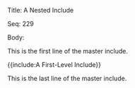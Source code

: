 Title:  A Nested Include

Seq:    229

Body: 

This is the first line of the master include. 

{{include:A First-Level Include}}

This is the last line of the master include. 
